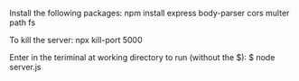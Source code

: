 Install the following packages:
npm install express body-parser cors multer path fs

To kill the server:
npx kill-port 5000

Enter in the teriminal at working directory to run (without the $):
$ node server.js